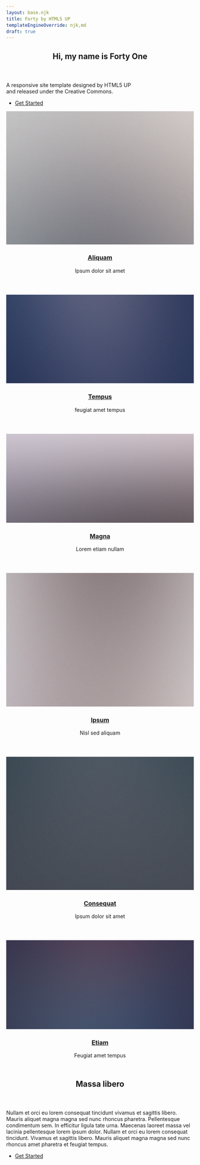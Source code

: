 ```yaml
---
layout: base.njk
title: Forty by HTML5 UP
templateEngineOverride: njk,md
draft: true
---
```

<!-- Banner -->

<section id="banner" class="major">
    <div class="inner">
        <header class="major">
            <h1>Hi, my name is Forty One</h1>
        </header>
        <div class="content">
            <p>A responsive site template designed by HTML5 UP<br />
            and released under the Creative Commons.</p>
            <ul class="actions">
                <li><a href="#one" class="button next scrolly">Get Started</a></li>
            </ul>
        </div>
    </div>
</section>

<!-- Main -->

<div id="main">
    <section id="one" class="tiles">
        <article>
            <span class="image">
                <img src="/assets/images/pic01.jpg" alt="" />
            </span>
            <header class="major">
                <h3><a href="/landing/" class="link">Aliquam</a></h3>
                <p>Ipsum dolor sit amet</p>
            </header>
        </article>
        <article>
            <span class="image">
                <img src="/assets/images/pic02.jpg" alt="" />
            </span>
            <header class="major">
                <h3><a href="landing.html" class="link">Tempus</a></h3>
                <p>feugiat amet tempus</p>
            </header>
        </article>
        <article>
            <span class="image">
                <img src="/assets/images/pic03.jpg" alt="" />
            </span>
            <header class="major">
                <h3><a href="landing.html" class="link">Magna</a></h3>
                <p>Lorem etiam nullam</p>
            </header>
        </article>
        <article>
            <span class="image">
                <img src="/assets/images/pic04.jpg" alt="" />
            </span>
            <header class="major">
                <h3><a href="landing.html" class="link">Ipsum</a></h3>
                <p>Nisl sed aliquam</p>
            </header>
        </article>
        <article>
            <span class="image">
                <img src="/assets/images/pic05.jpg" alt="" />
            </span>
            <header class="major">
                <h3><a href="landing.html" class="link">Consequat</a></h3>
                <p>Ipsum dolor sit amet</p>
            </header>
        </article>
        <article>
            <span class="image">
                <img src="/assets/images/pic06.jpg" alt="" />
            </span>
            <header class="major">
                <h3><a href="landing.html" class="link">Etiam</a></h3>
                <p>Feugiat amet tempus</p>
            </header>
        </article>
    </section>
    <section id="two">
        <div class="inner">
            <header class="major">
                <h2>Massa libero</h2>
            </header>
            <p>Nullam et orci eu lorem consequat tincidunt vivamus et sagittis libero. Mauris aliquet magna magna sed nunc rhoncus pharetra. Pellentesque condimentum sem. In efficitur ligula tate urna. Maecenas laoreet massa vel lacinia pellentesque lorem ipsum dolor. Nullam et orci eu lorem consequat tincidunt. Vivamus et sagittis libero. Mauris aliquet magna magna sed nunc rhoncus amet pharetra et feugiat tempus.</p>
            <ul class="actions">
                <li><a href="landing.html" class="button next">Get Started</a></li>
            </ul>
        </div>
    </section>
</div>